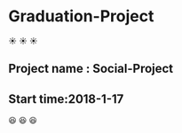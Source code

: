 # Graduation-Project
:sunny: :sunny: :sunny:
## Project name : Social-Project
## Start time:2018-1-17
:laughing:
:laughing:
:laughing:
